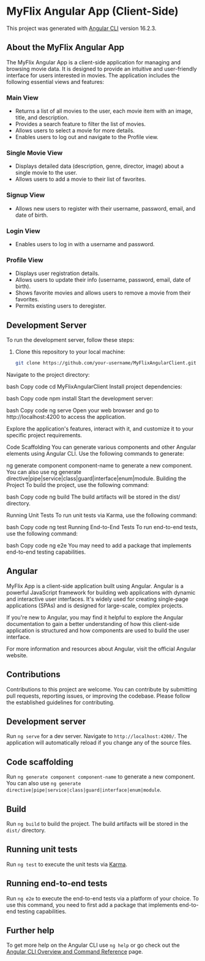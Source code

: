 
# MyFlix Angular App (Client-Side) 

This project was generated with [Angular CLI](https://github.com/angular/angular-cli) version 16.2.3.

## About the MyFlix Angular App

The MyFlix Angular App is a client-side application for managing and browsing movie data. It is designed to provide an intuitive and user-friendly interface for users interested in movies. The application includes the following essential views and features:

### Main View

- Returns a list of all movies to the user, each movie item with an image, title, and description.
- Provides a search feature to filter the list of movies.
- Allows users to select a movie for more details.
- Enables users to log out and navigate to the Profile view.

### Single Movie View

- Displays detailed data (description, genre, director, image) about a single movie to the user.
- Allows users to add a movie to their list of favorites.

### Signup View

- Allows new users to register with their username, password, email, and date of birth.

### Login View

- Enables users to log in with a username and password.

### Profile View

- Displays user registration details.
- Allows users to update their info (username, password, email, date of birth).
- Shows favorite movies and allows users to remove a movie from their favorites.
- Permits existing users to deregister.

## Development Server

To run the development server, follow these steps:

1. Clone this repository to your local machine:

   ```bash
   git clone https://github.com/your-username/MyFlixAngularClient.git
Navigate to the project directory:

bash
Copy code
cd MyFlixAngularClient
Install project dependencies:

bash
Copy code
npm install
Start the development server:

bash
Copy code
ng serve
Open your web browser and go to http://localhost:4200 to access the application.

Explore the application's features, interact with it, and customize it to your specific project requirements.

Code Scaffolding
You can generate various components and other Angular elements using Angular CLI. Use the following commands to generate:

ng generate component component-name to generate a new component.
You can also use ng generate directive|pipe|service|class|guard|interface|enum|module.
Building the Project
To build the project, use the following command:

bash
Copy code
ng build
The build artifacts will be stored in the dist/ directory.

Running Unit Tests
To run unit tests via Karma, use the following command:

bash
Copy code
ng test
Running End-to-End Tests
To run end-to-end tests, use the following command:

bash
Copy code
ng e2e
You may need to add a package that implements end-to-end testing capabilities.

## Angular 
MyFlix App is a client-side application built using Angular. Angular is a powerful JavaScript framework for building web applications with dynamic and interactive user interfaces. It's widely used for creating single-page applications (SPAs) and is designed for large-scale, complex projects.

If you're new to Angular, you may find it helpful to explore the Angular documentation to gain a better understanding of how this client-side application is structured and how components are used to build the user interface.

For more information and resources about Angular, visit the official Angular website.

## Contributions
Contributions to this project are welcome. You can contribute by submitting pull requests, reporting issues, or improving the codebase. Please follow the established guidelines for contributing.




## Development server

Run `ng serve` for a dev server. Navigate to `http://localhost:4200/`. The application will automatically reload if you change any of the source files.

## Code scaffolding

Run `ng generate component component-name` to generate a new component. You can also use `ng generate directive|pipe|service|class|guard|interface|enum|module`.

## Build

Run `ng build` to build the project. The build artifacts will be stored in the `dist/` directory.

## Running unit tests

Run `ng test` to execute the unit tests via [Karma](https://karma-runner.github.io).

## Running end-to-end tests

Run `ng e2e` to execute the end-to-end tests via a platform of your choice. To use this command, you need to first add a package that implements end-to-end testing capabilities.

## Further help

To get more help on the Angular CLI use `ng help` or go check out the [Angular CLI Overview and Command Reference](https://angular.io/cli) page.
